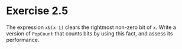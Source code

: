 # Exercise 2.5

The expression `x&(x-1)` clears the rightmost non-zero bit of `x`. Write a version of `PopCount` that counts bits by
using this fact, and assess its performance.
